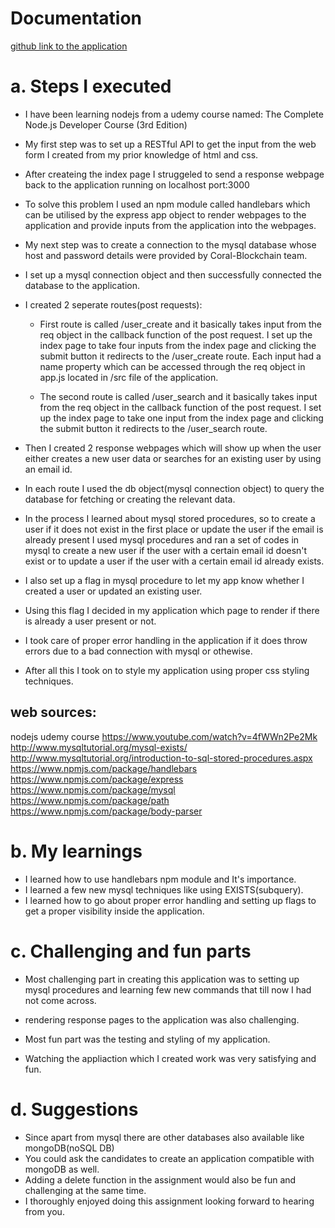 # Documentation

[github link to the application][link]

[link]: https://github.com/RTZ229/coral-blockchain-assignment.git


# a. Steps I executed 
* I have been learning nodejs from a udemy course named:
The Complete Node.js Developer Course (3rd Edition)

* My first step was to set up a RESTful API to get the input from the 
web form I created from my prior knowledge of html and css.

* After createing the index page I struggeled to send a response webpage back to the 
application running on localhost port:3000

* To solve this problem I used an npm module called handlebars which can be 
utilised by the express app object to render webpages to the application and 
provide inputs from the application into the webpages.

* My next step was to create a connection to the mysql database whose 
host and password details were provided by Coral-Blockchain team.

* I set up a mysql connection object and then successfully connected the database
to the application.

* I created 2 seperate routes(post requests):
  * First route is called /user_create and it basically takes input from the req
   object in the callback function of the post request. I set up the index page to
   take four inputs from the index page and clicking the submit button it redirects
   to the /user_create route. Each input had a name property which can be accessed through
   the req object in app.js located in /src file of the application.

   * The second route is called /user_search and it basically takes input from the req
   object in the callback function of the post request. I set up the index page to 
   take one input from the index page and clicking the submit button it redirects to the
   /user_search route.

* Then I created 2 response webpages which will show up when the user either creates
a new user data or searches for an existing user by using an email id.


* In each route I used the db object(mysql connection object) to query the database 
for fetching or creating the relevant data.

* In the process I learned about mysql stored procedures, so to create a user if it does
not exist in the first place or update the user if the email is already present I used 
mysql procedures and ran a set of codes in mysql to create a new user if the user with 
a certain email id doesn't exist or to update a user if the user with a certain email
id already exists.

* I also set up a flag in mysql procedure to let my app know whether I created a user
or updated an existing user.

* Using this flag I decided in my application which page to render if there is already 
a user present or not.

* I took care of proper error handling in the application if it does throw errors 
due to a bad connection with mysql or othewise.

* After all this I took on to style my application using proper css styling techniques.

## web sources:

nodejs udemy course
https://www.youtube.com/watch?v=4fWWn2Pe2Mk
http://www.mysqltutorial.org/mysql-exists/
http://www.mysqltutorial.org/introduction-to-sql-stored-procedures.aspx
https://www.npmjs.com/package/handlebars
https://www.npmjs.com/package/express
https://www.npmjs.com/package/mysql
https://www.npmjs.com/package/path
https://www.npmjs.com/package/body-parser

# b. My learnings

* I learned how to use handlebars npm module and It's importance.
* I learned a few new mysql techniques like using EXISTS(subquery).
* I learned how to go about proper error handling and setting up flags to get a proper 
   visibility inside the application.

# c. Challenging and fun parts
* Most challenging part in creating this application was to setting up mysql procedures
and learning few new commands that till now I had not come across.

* rendering response pages to the application was also challenging.

* Most fun part was the testing and styling of my application.
* Watching the appliaction which I created work was very satisfying and fun.

# d. Suggestions

* Since apart from mysql there are other databases also available like mongoDB(noSQL DB)
* You could ask the candidates to create an application compatible with mongoDB as well.
* Adding a delete function in the assignment would also be fun and challenging at the same time.
* I thoroughly enjoyed doing this assignment looking forward to hearing from you.
